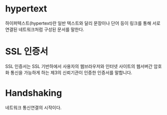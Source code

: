 # hypertext

하이퍼텍스트(hypertext)란 일반 텍스트와 달리 문장이나 단어 등이 링크를 통해 서로 연결된 네트워크처럼 구성된 문서를 말한다.

# SSL 인증서

SSL 인증서는 SSL 기반하에서 사용자의 웹브라우저와 인터넷 사이트의 웹서버간 암호화 통신을 가능하게 하는 제3의 신뢰기관이 인증한 인증서를 말합니다.

# Handshaking

네트워크 통신연결의 시작이다.